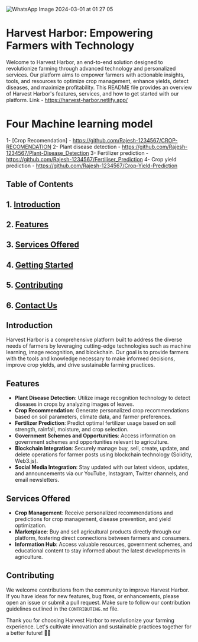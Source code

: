 ![WhatsApp Image 2024-03-01 at 01 27 05](https://github.com/Rajesh-1234567/Harvest-Harbor/assets/129972543/db134a5c-5de2-4a92-8458-08c3fc0d7323)
# Harvest Harbor: Empowering Farmers with Technology

Welcome to Harvest Harbor, an end-to-end solution designed to revolutionize farming through advanced technology and personalized services. Our platform aims to empower farmers with actionable insights, tools, and resources to optimize crop management, enhance yields, detect diseases, and maximize profitability. This README file provides an overview of Harvest Harbor's features, services, and how to get started with our platform.
Link - https://harvest-harbor.netlify.app/

# Four Machine learning model
1- [Crop Recomendation] - https://github.com/Rajesh-1234567/CROP-RECOMENDATION
2- Plant disease detection - https://github.com/Rajesh-1234567/Plant-Disease_Detection
3- Fertilizer prediction - https://github.com/Rajesh-1234567/Fertiliser_Prediction
4- Crop yield prediction -  https://github.com/Rajesh-1234567/Crop-Yield-Prediction
## Table of Contents
## 1. [Introduction](#introduction)
## 2. [Features](#features)
## 3. [Services Offered](#services-offered)
## 4. [Getting Started](#getting-started)
## 5. [Contributing](#contributing)
## 6. [Contact Us](#contact-us)

## Introduction
Harvest Harbor is a comprehensive platform built to address the diverse needs of farmers by leveraging cutting-edge technologies such as machine learning, image recognition, and blockchain. Our goal is to provide farmers with the tools and knowledge necessary to make informed decisions, improve crop yields, and drive sustainable farming practices.

## Features
- **Plant Disease Detection**: Utilize image recognition technology to detect diseases in crops by analyzing images of leaves.
- **Crop Recommendation**: Generate personalized crop recommendations based on soil parameters, climate data, and farmer preferences.
- **Fertilizer Prediction**: Predict optimal fertilizer usage based on soil strength, rainfall, moisture, and crop selection.
- **Government Schemes and Opportunities**: Access information on government schemes and opportunities relevant to agriculture.
- **Blockchain Integration**: Securely manage buy, sell, create, update, and delete operations for farmer posts using blockchain technology (Solidity, Web3.js).
- **Social Media Integration**: Stay updated with our latest videos, updates, and announcements via our YouTube, Instagram, Twitter channels, and email newsletters.

## Services Offered
- **Crop Management**: Receive personalized recommendations and predictions for crop management, disease prevention, and yield optimization.
- **Marketplace**: Buy and sell agricultural products directly through our platform, fostering direct connections between farmers and consumers.
- **Information Hub**: Access valuable resources, government schemes, and educational content to stay informed about the latest developments in agriculture.

## Contributing
We welcome contributions from the community to improve Harvest Harbor. If you have ideas for new features, bug fixes, or enhancements, please open an issue or submit a pull request. Make sure to follow our contribution guidelines outlined in the `CONTRIBUTING.md` file.


Thank you for choosing Harvest Harbor to revolutionize your farming experience. Let's cultivate innovation and sustainable practices together for a better future! 🌱🚜
